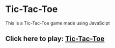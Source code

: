 # Tic-Tac-Toe
This is a Tic-Tac-Toe game made using JavaScipt
## Click here to play: [Tic-Tac-Toe](https://iamarghamallick.github.io/Tic-Tac-Toe/)
